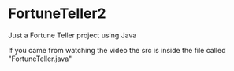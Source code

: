 # FortuneTeller2

Just a Fortune Teller project using Java 

If you came from watching the video the src is inside the file called "FortuneTeller.java" 
